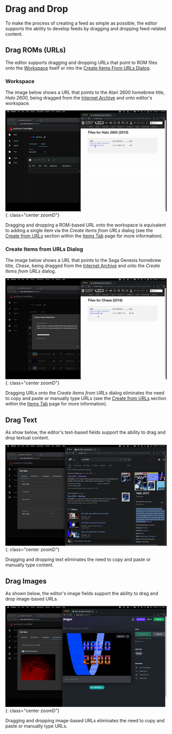 # Drag and Drop

To make the process of creating a feed as simple as possible, the editor supports the ability to develop feeds by dragging and dropping feed-related content.

## Drag ROMs (URLs)

The editor supports dragging and dropping URLs that point to ROM files onto the [Workspace](#workspace) itself or into the [Create Items From URLs Dialog](#create-items-from-urls-dialog).

### Workspace

The image below shows a URL that points to the Atari 2600 homebrew title, *Halo 2600*, being dragged from the [Internet Archive](../feeds/resources/inetarchive.md) and onto editor's workspace. 

![](../assets/images/editor/workspace/dragrom.gif){: class="center zoomD"}

Dragging and dropping a ROM-based URL onto the workspace is equivalent to adding a single item via the *Create Items from URLs* dialog (see the [Create from URLs](workspace/itemstab.md#create-from-urls) section within the [Items Tab](workspace/itemstab.md) page for more information).

### Create Items from URLs Dialog

The image below shows a URL that points to the Sega Genesis homebrew title, *Chase*, being dragged from the [Internet Archive](../feeds/resources/inetarchive.md) and onto the *Create Items from URLs* dialog. 

![](../assets/images/editor/workspace/dragtourls.gif){: class="center zoomD"}

Dragging URLs onto the *Create Items from URLs* dialog eliminates the need to copy and paste or manually type URLs (see the [Create from URLs](workspace/itemstab.md#create-from-urls) section within the [Items Tab](workspace/itemstab.md) page for more information). 

## Drag Text

As show below, the editor's text-based fields support the ability to drag and drop textual content.

![](../assets/images/editor/workspace/dragtext.gif){: class="center zoomD"}

Dragging and dropping text eliminates the need to copy and paste or manually type content.

## Drag Images

As shown below, the editor's image fields support the ability to drag and drop image-based URLs.

![](../assets/images/editor/workspace/dragimage.gif){: class="center zoomD"}

Dragging and dropping image-based URLs eliminates the need to copy and paste or manually type URLs.